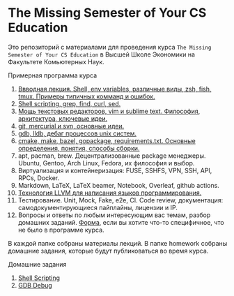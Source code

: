 # The Missing Semester of Your CS Education

Это репозиторий с материалами для проведения курса
`The Missing Semester of Your CS Education` в Высшей Школе Экономики на
Факультете Комьютерных Наук.

Примерная программа курса

1. [Ввводная лекция. Shell, env variables, различные виды, zsh, fish, tmux. Примеры типичных комманд и ошибок.](./intro)
1. [Shell scripting, grep, find, curl, sed.](./shell_scripting)
1. [Мощь текстовых редакторов, vim и sublime text. Философия, архитектура, ключевые идеи.](./text_editors)
1. [git, mercurial и svn, основные идеи.](./version_control)
1. [gdb, lldb, дебаг процессов unix систем.](./gdb)
1. [cmake, make, bazel, gopackage, requirements.txt. Основные определения, понятия, способы сборки.](./build_systems)
1. apt, pacman, brew. Децентрализованные package менеджеры. Ubuntu, Gentoo, Arch Linux, Fedora, их философия и выбор.
1. Виртуализация и контейнеризация: FUSE, SSHFS, VPN, SSH, API, RPCs, Docker.
1. Markdown, LaTeX, LaTeX beamer, Notebook, Overleaf, github actions.
1. [Технология LLVM для написания языков программирования.](./llvm)
1. Тестирование. Unit, Mock, Fake, e2e, CI. Code review, документация:
самодокументирующиеся пайплайны, лицензии и IP.
1. Вопросы и ответы по любым интересующим вас темам, разбор домашних заданий.
[Форма](https://forms.gle/EZCdUxjXuvozwA726), если вы хотите что-то специфичное, что не было в программе курса.

В каждой папке собраны материалы лекций. В папке homework собраны домашние задания, которые будут публиковаться во время курса.

Домашние задания

1. [Shell Scripting](./homework/shell_scripting)
1. [GDB Debug](./homework/gdb_debug)
